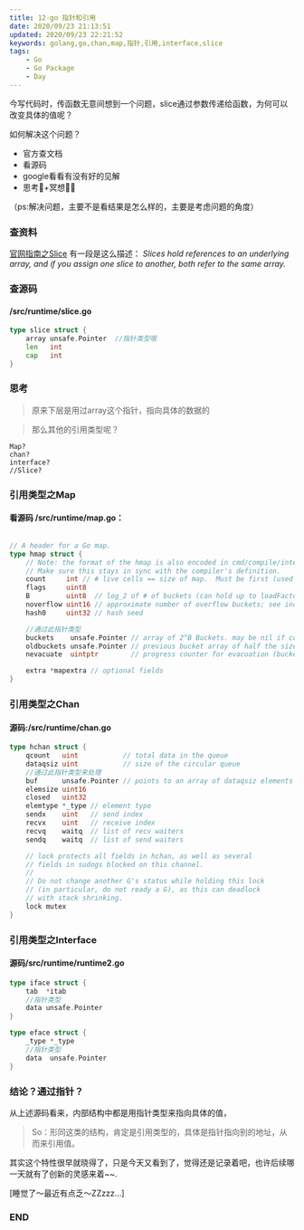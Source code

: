 ```yaml
---
title: 12-go 指针和引用
date: 2020/09/23 21:13:51
updated: 2020/09/23 22:21:52
keywords: golang,go,chan,map,指针,引用,interface,slice
tags:
    - Go
    - Go Package
    - Day
---
```



今写代码时，传函数无意间想到一个问题，slice通过参数传递给函数，为何可以改变具体的值呢？

如何解决这个问题？

* 官方查文档
* 看源码
* google看看有没有好的见解
* 思考🤔+冥想🧘‍♂️

（ps:解决问题，主要不是看结果是怎么样的，主要是考虑问题的角度）
<!--more-->

### 查资料
[官网指南之Slice](https://golang.google.cn/doc/effective_go.html#slices)
有一段是这么描述：
*Slices hold references to an underlying array, and if you assign one slice to another, both refer to the same array.*

### 查源码

#### /src/runtime/slice.go
```go
type slice struct {
	array unsafe.Pointer  //指针类型哦
	len   int
	cap   int
}
```

### 思考

>原来下层是用过array这个指针，指向具体的数据的

>那么其他的引用类型呢？

```
Map?
chan?
interface?
//Slice?
```

### 引用类型之Map

#### 看源码 /src/runtime/map.go：
```go

// A header for a Go map.
type hmap struct {
	// Note: the format of the hmap is also encoded in cmd/compile/internal/gc/reflect.go.
	// Make sure this stays in sync with the compiler's definition.
	count     int // # live cells == size of map.  Must be first (used by len() builtin)
	flags     uint8
	B         uint8  // log_2 of # of buckets (can hold up to loadFactor * 2^B items)
	noverflow uint16 // approximate number of overflow buckets; see incrnoverflow for details
	hash0     uint32 // hash seed

    //通过此指针类型
	buckets    unsafe.Pointer // array of 2^B Buckets. may be nil if count==0.
	oldbuckets unsafe.Pointer // previous bucket array of half the size, non-nil only when growing
	nevacuate  uintptr        // progress counter for evacuation (buckets less than this have been evacuated)

	extra *mapextra // optional fields
}
```

### 引用类型之Chan
#### 源码:/src/runtime/chan.go

```go
type hchan struct {
	qcount   uint           // total data in the queue
    dataqsiz uint           // size of the circular queue
    //通过此指针类型来处理
	buf      unsafe.Pointer // points to an array of dataqsiz elements
	elemsize uint16
	closed   uint32
	elemtype *_type // element type
	sendx    uint   // send index
	recvx    uint   // receive index
	recvq    waitq  // list of recv waiters
	sendq    waitq  // list of send waiters

	// lock protects all fields in hchan, as well as several
	// fields in sudogs blocked on this channel.
	//
	// Do not change another G's status while holding this lock
	// (in particular, do not ready a G), as this can deadlock
	// with stack shrinking.
	lock mutex
}
```

### 引用类型之Interface

#### 源码/src/runtime/runtime2.go
```go
type iface struct {
    tab  *itab
    //指针类型
	data unsafe.Pointer
}

type eface struct {
    _type *_type
    //指针类型
	data  unsafe.Pointer
}
```

### 结论？通过指针？

从上述源码看来，内部结构中都是用指针类型来指向具体的值，
>So：形同这类的结构，肯定是引用类型的，具体是指针指向别的地址，从而来引用值。

其实这个特性很早就晓得了，只是今天又看到了，觉得还是记录着吧，也许后续哪一天就有了创新的灵感来着~~.

[睡觉了～最近有点乏～ZZzzz...]
### END